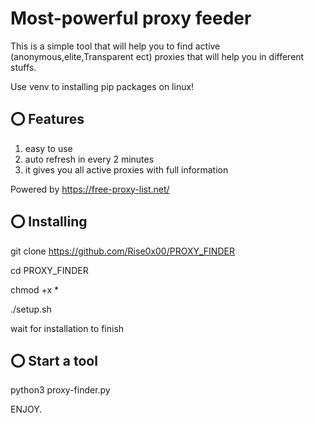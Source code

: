 # Most-powerful proxy feeder
This is a simple tool that will help you to find active (anonymous,elite,Transparent ect) proxies that will help you in different stuffs.

Use venv to installing pip packages on linux!

## ⭕️ Features

1. easy to use
2. auto refresh in every 2 minutes
3. it gives you all active proxies with full information

Powered by https://free-proxy-list.net/

## ⭕️ Installing
git clone https://github.com/Rise0x00/PROXY_FINDER

cd PROXY_FINDER

chmod +x *

./setup.sh

wait for installation to finish

## ⭕️ Start a tool

python3 proxy-finder.py

ENJOY.















